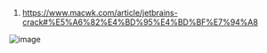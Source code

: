 1. https://www.macwk.com/article/jetbrains-crack#%E5%A6%82%E4%BD%95%E4%BD%BF%E7%94%A8


![image](https://user-images.githubusercontent.com/12959356/129764399-25b471f3-e02e-41bf-8a08-12398c9d7a9f.png)

